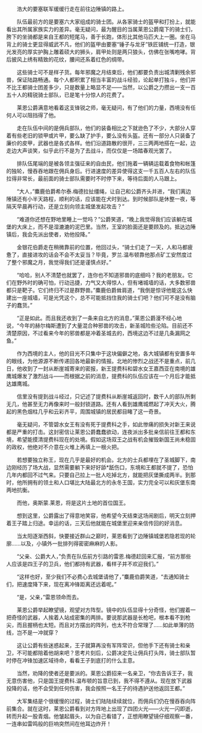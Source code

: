 　　浩大的要塞联军缓缓行走在前往边陲镇的路上。

　　队伍最前方的是要塞六大家组成的骑士团。从各家骑士的盔甲和打扮上，就能看出其所属家族实力的差异。毫无疑问，最为醒目的当属莱恩公爵麾下的骑士们，胯下的坐骑都是来自王都的短尾马，善于长跑，体形比其他马匹大上一圈。坐在马背上的骑士更显得威武不凡，他们的盔甲由要塞“锤子与龙牙”铁匠铺统一打造，银光发亮的厚实护胸上雕着硕大的狮头，肩甲处则是两只狼头，仿佛在张嘴咆哮。背后披风上绣有精致的花纹，腰间还系着红色的绸带。

　　这些骑士可不是样子货。每年邪魔之月结束后，他们都要负责出城清剿残余邪兽，保证陆路畅通。每个人都积累了相当丰富的战斗经验，论起单打独斗，他们并不比王都骑士团差多少，只是数量上略显不足——当然，以公爵之力攒出一支一百五十人的精锐骑士部队，已是笔十分惊人的花费了。

　　莱恩公爵满意地看着这支锋锐之师，毫无疑问，有了他们的力量，西境没有任何人可以阻挡得了他。

　　走在队伍中间的是佣兵部队，他们的装备相比之下就逊色了不少，大部分人穿着有些老旧的锁甲或片甲，要么缺了护手，要么没有头盔。还有一部分人只装备了廉价的皮甲，武器也是各式各样。他们沿道路散的很开，三三两两地搭在一起，边走边大声谈笑，似乎此行不是为了去战斗，而仅仅是一场踏春观光罢了。

　　排队伍尾端的是被各领主强征来的自由民，他们拖着一辆辆运载着食物和帐篷的独轮，慢吞吞地跟在佣兵身后。行进速度的差异使得这支一千五百人左右的队伍拉得非常长，最前面的骑士部队需要时不时停下来，等待后面的人马跟上。

　　“大人，”麋鹿伯爵希尔泰.梅德拉扯缰绳，让自己和公爵齐头并进，“我们离边陲镇还有小半天路程，顺利的话，应该能在犬时到达。到时候部队是休整一夜，等隔天早晨再行动，还是立刻向领主城堡发起攻击？”

　　“难道你还想在野地里睡上一觉吗？”公爵笑道，“晚上我觉得我们应该躺在城堡的大床上，而不是湿漉漉的泥巴里。当然，王室的脸面还是要顾及的。抵达边陲镇后，我会先派出使者，劝他投降。”

　　金银花伯爵走在稍微靠前的位置，他回过头，“骑士们走了一天，人和马都疲惫了，直接进攻的话会不会不太妥当？毕竟，罗兰.温布顿靠他那点矿工安然度过了整个邪魔之月，我觉得我们还是谨慎点好。”

　　“哈哈，别人不清楚也就罢了，连你也不知道邪兽的底细吗？我的老朋友。它们在野外时的确可怕，行动迅捷，力气又大得惊人，但有堵城墙的话，大多数邪兽都只是靶子。它们终归不过是群野兽。”麋鹿伯爵耸肩道，“我倒是惊讶他能这么快建出一座城墙，可是光凭这个，总不可能抵挡住我的骑士们吧？他们可不是没有脑子的蠢货。”

　　“正是如此。而且我还收到了一条来自北方的消息，”莱恩公爵漫不经心地说，“今年的赫尔梅斯遭到了大量混合种邪兽的攻击，新圣城险些沦陷。目前还不清楚原因，不过看来今年的邪兽都是冲着圣城去的，西境这边不过是几条漏网之鱼。”

　　作为西境的主人，他的目光不只集中于这块偏僻之地，各大城镇都有安置多年的眼线，为他源源不断传递回各地最新的情报。北地的惨烈之战还不是重点，前几日，他收到了一封从断崖城寄来的密报，新王提费科和碧水女王嘉西亚在南境的雄鹰城爆发了激烈战斗——而根据之前的消息，提费科的队伍应该在一个月后才能抵达雄鹰城。

　　信里没有提到战斗经过，只记述了提费科从断崖城返回时，数千人的部队所剩无几，他甚至无力再像来时一般封锁道路。还有人看到雄鹰城燃起了冲天大火，腾起的黑色烟柱几乎和云彩齐平，周围城镇的居民都目睹了这一奇景。

　　毫无疑问，不管碧水女王有没有死于提费科之手，如此惨痛的损失对新王来说都是严重的打击。这封密信让莱恩公爵蠢蠢欲动，连夜派出多批亲信前往王都和东境，希望能摸清提费科现在的处境。假如这场双王之战有机会摧毁新国王尚未稳固的政权，他绝对不介意在火堆上再填上一根火把。

　　若想要独立称王，现在几乎是最好的机会。北方的士兵都埋在了圣城脚下，南边刚经历了场大战，显然需要躺下来好好舔*舐伤口，东境和王都就不提了，恐怕几年内都回不过气来。只要自己拉上一批人吃掉北方，就能把灰堡撕成两半。到那时，他所拥有的领土和人口堪比大陆最北方的永冬王国，实力完全可以和灰堡东南两地抗衡。

　　而他，奥斯蒙.莱恩，将是这片土地的首位国王。

　　想到这里，公爵露出了得意地笑容，他希望今天结束这场闹剧后，明天立刻押着王子踏上归途。幸运的话，三天后他就能在城堡里迎来亲信传回的好消息。

　　当太阳逐渐西斜，快要接近群山之巅时，莱恩看到了边陲镇城堡若隐若现的轮廓……以及，小镇外一批排列得密密麻麻的人影。

　　“父亲、公爵大人，”负责在队伍前方引路的雷恩.梅德赶回来汇报，“前方那些人应该是四王子的卫兵，他们都持有武器，看样子并不欢迎我们。”

　　“这样也好，至少我们不必费心去城堡请他了，”麋鹿伯爵笑道，“去通知骑士们，把速度降下来，现在离冲锋距离还远着呢。”

　　“是，父亲，”雷恩领命而去。

　　莱恩公爵举起瞭望镜，观望对方阵型。镜中的队伍显得十分奇怪，他们握着一把奇怪的武器，人挨着人站成密集的两排。要说那武器是长枪吧，根本看不到枪尖，而且握柄也太短。而且对方摆出的阵列，也太不符合常理了……如此单薄的防线，岂不是一冲就穿？

　　这让公爵有些迷惑起来，王子就算再没有军阵常识，但他手下还有骑士和亲卫，不可能都陪着他胡来吧？思考片刻后，公爵决定先让佣兵打头阵，骑士部队暂时停在冲锋加速区域待命，看看王子到底打的什么主意。

　　当然，劝降的使者还是要派的。莱恩公爵招来一名亲卫，“你去告诉王子，我无意伤害他，只是国王提费科.温布顿的旨意已到，我不得不遵从。现在放下武器投降的话，他不会受到任何伤害，我会按照一名王子的待遇护送他返回王都。”

　　大军集结是个很缓慢的过程，骑士们陆陆续续就位，而佣兵们仍在慢吞吞向阵前集合。就在这时，莱恩公爵看到对方阵地上出现了四团火光——火光一闪即逝，转而升起一股青烟。他皱起眉头，以为自己看错了，正想用瞭望镜仔细观察一番，一连串如雷鸣般的巨响突然间在他耳边炸开！
